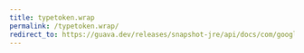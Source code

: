 ```yaml
---
title: typetoken.wrap
permalink: /typetoken.wrap/
redirect_to: https://guava.dev/releases/snapshot-jre/api/docs/com/google/common/reflect/TypeToken.html#wrap--
---
```

